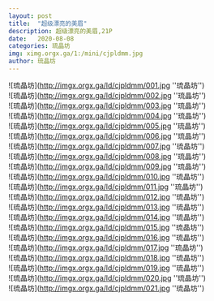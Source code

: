 ```yaml
---
layout: post
title:  "超级漂亮的美眉"
description: 超级漂亮的美眉,21P
date:   2020-08-08
categories: 琉晶坊
img: ximg.orgx.ga/1:/mini/cjpldmm.jpg
author: 琉晶坊
---
```


![琉晶坊](http://imgx.orgx.ga/ld/cjpldmm/001.jpg ''琉晶坊'') <br>
![琉晶坊](http://imgx.orgx.ga/ld/cjpldmm/002.jpg ''琉晶坊'') <br>
![琉晶坊](http://imgx.orgx.ga/ld/cjpldmm/003.jpg ''琉晶坊'') <br>
![琉晶坊](http://imgx.orgx.ga/ld/cjpldmm/004.jpg ''琉晶坊'') <br>
![琉晶坊](http://imgx.orgx.ga/ld/cjpldmm/005.jpg ''琉晶坊'') <br>
![琉晶坊](http://imgx.orgx.ga/ld/cjpldmm/006.jpg ''琉晶坊'') <br>
![琉晶坊](http://imgx.orgx.ga/ld/cjpldmm/007.jpg ''琉晶坊'') <br>
![琉晶坊](http://imgx.orgx.ga/ld/cjpldmm/008.jpg ''琉晶坊'') <br>
![琉晶坊](http://imgx.orgx.ga/ld/cjpldmm/009.jpg ''琉晶坊'') <br>
![琉晶坊](http://imgx.orgx.ga/ld/cjpldmm/010.jpg ''琉晶坊'') <br>
![琉晶坊](http://imgx.orgx.ga/ld/cjpldmm/011.jpg ''琉晶坊'') <br>
![琉晶坊](http://imgx.orgx.ga/ld/cjpldmm/012.jpg ''琉晶坊'') <br>
![琉晶坊](http://imgx.orgx.ga/ld/cjpldmm/013.jpg ''琉晶坊'') <br>
![琉晶坊](http://imgx.orgx.ga/ld/cjpldmm/014.jpg ''琉晶坊'') <br>
![琉晶坊](http://imgx.orgx.ga/ld/cjpldmm/015.jpg ''琉晶坊'') <br>
![琉晶坊](http://imgx.orgx.ga/ld/cjpldmm/016.jpg ''琉晶坊'') <br>
![琉晶坊](http://imgx.orgx.ga/ld/cjpldmm/017.jpg ''琉晶坊'') <br>
![琉晶坊](http://imgx.orgx.ga/ld/cjpldmm/018.jpg ''琉晶坊'') <br>
![琉晶坊](http://imgx.orgx.ga/ld/cjpldmm/019.jpg ''琉晶坊'') <br>
![琉晶坊](http://imgx.orgx.ga/ld/cjpldmm/020.jpg ''琉晶坊'') <br>
![琉晶坊](http://imgx.orgx.ga/ld/cjpldmm/021.jpg ''琉晶坊'') <br>
